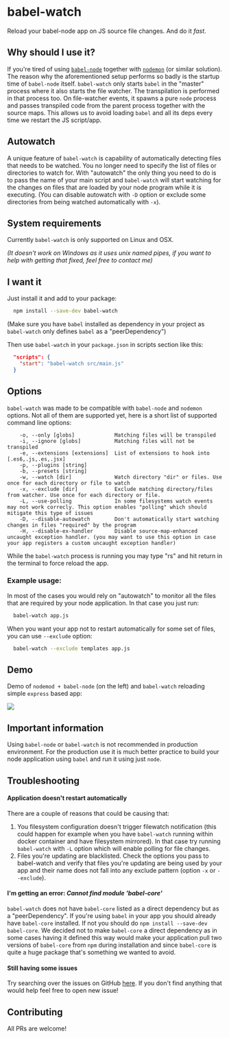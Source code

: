 # babel-watch

Reload your babel-node app on JS source file changes. And do it *fast*.

## Why should I use it?

If you're tired of using [`babel-node`](https://github.com/babel/babel/tree/master/packages/babel-cli) together with [`nodemon`](https://github.com/remy/nodemon) (or similar solution). The reason why the aforementioned setup performs so badly is the startup time of `babel-node` itself. `babel-watch` only starts `babel` in the "master" process where it also starts the file watcher. The transpilation is performed in that process too. On file-watcher events, it spawns a pure `node` process and passes transpiled code from the parent process together with the source maps. This allows us to avoid loading `babel` and all its deps every time we restart the JS script/app.

## Autowatch

A unique feature of `babel-watch` is capability of automatically detecting files that needs to be watched. You no longer need to specify the list of files or directories to watch for. With "autowatch" the only thing you need to do is to pass the name of your main script and `babel-watch` will start watching for the changes on files that are loaded by your node program while it is executing. (You can disable autowatch with `-D` option or exclude some directories from being watched automatically with `-x`).

## System requirements

Currently `babel-watch` is only supported on Linux and OSX.

*(It doesn't work on Windows as it uses unix named pipes, if you want to help with getting that fixed, feel free to contact me)*

## I want it

Just install it and add to your package:
```bash
  npm install --save-dev babel-watch
```

(Make sure you have `babel` installed as dependency in your project as `babel-watch` only defines `babel` as a "peerDependency")

Then use `babel-watch` in your `package.json` in scripts section like this:
```json
  "scripts": {
    "start": "babel-watch src/main.js"
  }
```

## Options

`babel-watch` was made to be compatible with `babel-node` and `nodemon` options. Not all of them are supported yet, here is a short list of supported command line options:

```
    -o, --only [globs]             Matching files will be transpiled
    -i, --ignore [globs]           Matching files will not be transpiled
    -e, --extensions [extensions]  List of extensions to hook into [.es6,.js,.es,.jsx]
    -p, --plugins [string]
    -b, --presets [string]
    -w, --watch [dir]              Watch directory "dir" or files. Use once for each directory or file to watch
    -x, --exclude [dir]            Exclude matching directory/files from watcher. Use once for each directory or file.
    -L, --use-polling              In some filesystems watch events may not work correcly. This option enables "polling" which should mitigate this type of issues
    -D, --disable-autowatch        Don't automatically start watching changes in files "required" by the program
    -H, --disable-ex-handler       Disable source-map-enhanced uncaught exception handler. (you may want to use this option in case your app registers a custom uncaught exception handler)
```

While the `babel-watch` process is running you may type "rs" and hit return in the terminal to force reload the app.

### Example usage:

In most of the cases you would rely on "autowatch" to monitor all the files that are required by your node application. In that case you just run:

```bash
  babel-watch app.js
```

When you want your app not to restart automatically for some set of files, you can use `--exclude` option:

```bash
  babel-watch --exclude templates app.js
```

## Demo

Demo of `nodemod + babel-node` (on the left) and `babel-watch` reloading simple `express` based app:

![](https://raw.githubusercontent.com/kmagiera/babel-watch/master/docs/demo.gif)

## Important information

Using `babel-node` or `babel-watch` is not recommended in production environment. For the production use it is much better practice to build your node application using `babel` and run it using just `node`.

## Troubleshooting

#### Application doesn't restart automatically

There are a couple of reasons that could be causing that:

1. You filesystem configuration doesn't trigger filewatch notification (this could happen for example when you have `babel-watch` running within docker container and have filesystem mirrored). In that case try running `babel-watch` with `-L` option which will enable polling for file changes.
2. Files you're updating are blacklisted. Check the options you pass to babel-watch and verify that files you're updating are being used by your app and their name does not fall into any exclude pattern (option `-x` or `--exclude`).

#### I'm getting an error: *Cannot find module 'babel-core'*

`babel-watch` does not have `babel-core` listed as a direct dependency but as a "peerDependency". If you're using `babel` in your app you should already have `babel-core` installed. If not you should do `npm install --save-dev babel-core`. We decided not to make `babel-core` a direct dependency as in some cases having it defined this way would make your application pull two versions of `babel-core` from `npm` during installation and since `babel-core` is quite a huge package that's something we wanted to avoid.

#### Still having some issues

Try searching over the issues on GitHub [here](https://github.com/kmagiera/babel-watch/issues). If you don't find anything that would help feel free to open new issue!


## Contributing

All PRs are welcome!
